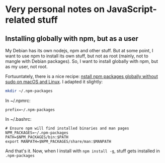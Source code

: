 # Very personal notes on JavaScript-related stuff

## Installing globally with npm, but as a user

My Debian has its own nodejs, npm and other stuff. But at some point,
I want to use npm to install its own stuff, but not as root (mainly,
not to mangle with Debian packages). So, I want to install globally
with npm, but as my user, not root.

Fortuuntately, there is a nice recipe: [nstall npm packages globally without sudo on macOS and Linux](https://github.com/sindresorhus/guides/blob/master/npm-global-without-sudo.md). I adapted it slightly:

```bash
mkdir ~/.npm-packages
```

In ~/.npmrc:

```
prefix=~/.npm-packages
```

In ~/.bashrc:

```
# Ensure npm will find installed binaries and man pages
NPM_PACKAGES=~/.npm-packages
PATH=$NPM_PACKAGES/bin:$PATH
export MANPATH=$NPM_PACKAGES/share/man:$MANPATH
```

And that's it. Now, when I install with `npm install -g`, stuff gets installed in `.npm-packages`